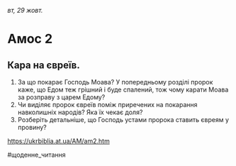 
_вт, 29 жовт._

# Амос 2

## Кара на євреїв.
1. За що покарає Господь Моава? У попередньому розділі пророк каже, що Едом теж грішний і буде спалений, тож чому карати Моава за розправу з царем Едому?
2. Чи виділяє пророк євреїв поміж приречених на покарання навколишніх народів? Яка їх чекає доля?
3. Розберіть детальніше, що Господь устами пророка ставить євреям у провину?

https://ukrbiblia.at.ua/AM/am2.htm 

#щоденне_читання
